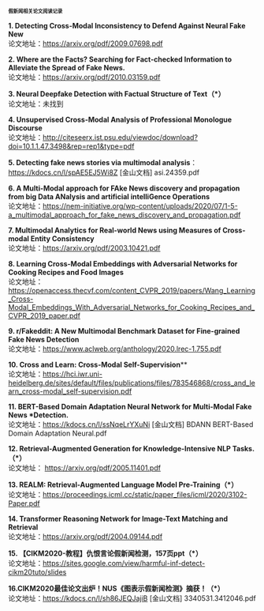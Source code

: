 
**<font size=1 face="黑体">假新闻相关论文阅读记录</font>**


**1. Detecting Cross-Modal Inconsistency to Defend Against Neural Fake New**<br>
   论文地址：https://arxiv.org/pdf/2009.07698.pdf



**2. Where are the Facts? Searching for Fact-checked Information to Alleviate the Spread of Fake News.**<br>
   论文地址：https://arxiv.org/pdf/2010.03159.pdf



**3. Neural Deepfake Detection with Factual Structure of Text（*）**<br>
   论文地址：未找到



**4. Unsupervised Cross-Modal Analysis of Professional Monologue Discourse**<br>
   论文地址：<http://citeseerx.ist.psu.edu/viewdoc/download?doi=10.1.1.47.3498&rep=rep1&type=pdf>



**5. Detecting fake news stories via multimodal analysis**：https://kdocs.cn/l/spAE5EJ5Wi8Z
[金山文档] asi.24359.pdf
  
  

**6. A Multi-Modal approach for FAke News discovery and propagation from big Data ANalysis and artificial intelliGence Operations**<br>
   论文地址：https://nem-initiative.org/wp-content/uploads/2020/07/1-5-a_multimodal_approach_for_fake_news_discovery_and_propagation.pdf
  



   

**7. Multimodal Analytics for Real-world News using Measures of Cross-modal Entity Consistency**<br>
   论文地址：https://arxiv.org/pdf/2003.10421.pdf




**8. Learning Cross-Modal Embeddings with Adversarial Networks for Cooking Recipes and Food Images**<br>
   论文地址：https://openaccess.thecvf.com/content_CVPR_2019/papers/Wang_Learning_Cross-Modal_Embeddings_With_Adversarial_Networks_for_Cooking_Recipes_and_CVPR_2019_paper.pdf





**9. r/Fakeddit: A New Multimodal Benchmark Dataset for Fine-grained Fake News Detection**<br>
   论文地址：https://www.aclweb.org/anthology/2020.lrec-1.755.pdf
   
   
   
**10. Cross and Learn: Cross-Modal Self-Supervision****<br>
    论文地址：https://hci.iwr.uni-heidelberg.de/sites/default/files/publications/files/783546868/cross_and_learn_cross-modal_self-supervision.pdf
    
    

**11. BERT-Based Domain Adaptation Neural Network for Multi-Modal Fake News *Detection.**<br>
      论文地址：https://kdocs.cn/l/ssNqeLrYXuNi
[金山文档] BDANN BERT-Based Domain Adaptation Neural.pdf


**12. Retrieval-Augmented Generation for Knowledge-Intensive NLP Tasks.（*）**<br>
      论文地址：
https://arxiv.org/pdf/2005.11401.pdf


**13. REALM: Retrieval-Augmented Language Model Pre-Training（*）**<br>
      论文地址：https://proceedings.icml.cc/static/paper_files/icml/2020/3102-Paper.pdf
      

**14. Transformer Reasoning Network for Image-Text Matching and Retrieval**<br>
      论文地址：https://arxiv.org/pdf/2004.09144.pdf
      
      
      
**15. 【CIKM2020-教程】仇恨言论假新闻检测，157页ppt（*）**<br>
      论文地址：https://sites.google.com/view/harmful-inf-detect-cikm20tuto/slides
      
      
      
**16.CIKM2020最佳论文出炉！NUS《图表示假新闻检测》摘获！（*）**<br>
      论文地址：https://kdocs.cn/l/sh86JEQJajiB
[金山文档] 3340531.3412046.pdf




   











